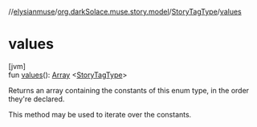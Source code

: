//[elysianmuse](../../../index.md)/[org.darkSolace.muse.story.model](../index.md)/[StoryTagType](index.md)/[values](values.md)

# values

[jvm]\
fun [values](values.md)(): [Array](https://kotlinlang.org/api/latest/jvm/stdlib/kotlin/-array/index.html)
&lt;[StoryTagType](index.md)&gt;

Returns an array containing the constants of this enum type, in the order they're declared.

This method may be used to iterate over the constants.
